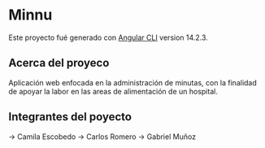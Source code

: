 # Minnu

Este proyecto fué generado con [Angular CLI](https://github.com/angular/angular-cli) version 14.2.3.

## Acerca del proyeco

Aplicación web enfocada en la administración de minutas, con la finalidad de apoyar la labor en las areas de alimentación de un hospital.
## Integrantes del poyecto

 -> Camila Escobedo
 -> Carlos Romero
 -> Gabriel Muñoz

